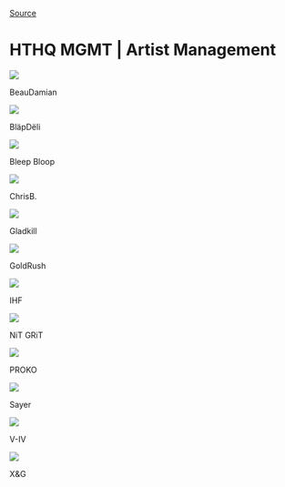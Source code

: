 
[Source](http://hthqgroup.com/ "Permalink to HTHQ MGMT | Artist Management")

# HTHQ MGMT | Artist Management

[ ![][1] ][2]

BeauDamian 

[ ![][3] ][4]

BläpDëli 

[ ![][5] ][6]

Bleep Bloop 

[ ![][7] ][8]

ChrisB. 

[ ![][9] ][10]

Gladkill 

[ ![][11] ][12]

GoldRush 

[ ![][13] ][14]

IHF 

[ ![][15] ][16]

NiT GRiT 

[ ![][17] ][18]

PROKO 

[ ![][19] ][20]

Sayer 

[ ![][21] ][22]

V-IV 

[ ![][23] ][24]

X&G 

[1]: http://hthqgroup.com/wp-content/uploads/2015/04/BeauDamian-Promo-Photo-1-400x284.jpg
[2]: http://hthqgroup.com/wp-content/uploads/2015/04/BeauDamian-Promo-Photo-1.jpg ""
[3]: http://hthqgroup.com/wp-content/uploads/2015/04/BlapDeli-photo-400x284.jpg
[4]: http://hthqgroup.com/wp-content/uploads/2015/04/BlapDeli-photo.jpg ""
[5]: http://hthqgroup.com/wp-content/uploads/2015/04/Bleep-Bloop-Promo-Photo-2016.2-web-400x284.jpg
[6]: http://hthqgroup.com/wp-content/uploads/2015/04/Bleep-Bloop-Promo-Photo-2016.2-web.jpg ""
[7]: http://hthqgroup.com/wp-content/uploads/2016/01/ChrisB.-Promo-Photo-1-400x284.jpg
[8]: http://hthqgroup.com/wp-content/uploads/2016/01/ChrisB.-Promo-Photo-1.jpg ""
[9]: http://hthqgroup.com/wp-content/uploads/2015/06/Gladkill-Promo-Photo-21-400x284.jpg
[10]: http://hthqgroup.com/wp-content/uploads/2015/06/Gladkill-Promo-Photo-21.jpg ""
[11]: http://hthqgroup.com/wp-content/uploads/2015/06/GoldRush-Live-Photo-400x284.jpg
[12]: http://hthqgroup.com/wp-content/uploads/2015/06/GoldRush-Live-Photo.jpg ""
[13]: http://hthqgroup.com/wp-content/uploads/2015/04/Imagined-Herbal-Flows-IHF-Live-Promo-Photo-4-400x284.jpg
[14]: http://hthqgroup.com/wp-content/uploads/2015/04/Imagined-Herbal-Flows-IHF-Live-Promo-Photo-4.jpg ""
[15]: http://hthqgroup.com/wp-content/uploads/2015/06/NiT-GriT-Promo-Photo-400x284.jpg
[16]: http://hthqgroup.com/wp-content/uploads/2015/06/NiT-GriT-Promo-Photo.jpg ""
[17]: http://hthqgroup.com/wp-content/uploads/2015/04/PROKO-Live-Photo-400x284.jpeg
[18]: http://hthqgroup.com/wp-content/uploads/2015/04/PROKO-Live-Photo.jpeg ""
[19]: http://hthqgroup.com/wp-content/uploads/2016/01/11334161_10153883231268047_2056388067776054419_o-400x284.jpg
[20]: http://hthqgroup.com/wp-content/uploads/2016/01/11334161_10153883231268047_2056388067776054419_o.jpg ""
[21]: http://hthqgroup.com/wp-content/uploads/2016/01/Jobot_39-400x284.jpg
[22]: http://hthqgroup.com/wp-content/uploads/2016/01/Jobot_39.jpg ""
[23]: http://hthqgroup.com/wp-content/uploads/2015/04/XG-Promo-Photo-02-400x284.jpg
[24]: http://hthqgroup.com/wp-content/uploads/2015/04/XG-Promo-Photo-02.jpg ""

  
